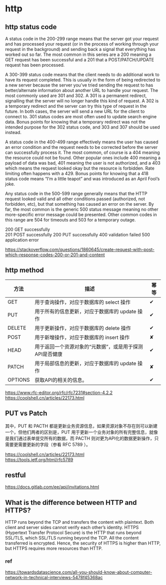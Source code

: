 # http

## http status code

A status code in the 200-299 range means that the server got your request and has processed your request (or in the process of working through your request in the background) and sending back a signal that everything has worked out so far. The most common in this series are a 200 meaning a GET request has been successful and a 201 that a POST/PATCH/UPDATE request has been processed.

A 300-399 status code means that the client needs to do additional work to have its request completed. This is usually in the form of being redirected to a new server because the server you’ve tried sending the request to has better/alternate information about another URL to handle your request. The most commonly used are 301 and 302. A 301 is a permanent redirect, signalling that the server will no longer handle this kind of request. A 302 is a temporary redirect and the server can try this type of request in the future. In both cases, the server will send a new URL for the client to connect to. 301 status codes are most often used to update search engine data. Bonus points for knowing that a temporary redirect was not the intended purpose for the 302 status code, and 303 and 307 should be used instead.

A status code in the 400-499 range effectively means the user has caused an error condition and the request needs to be corrected before the server can successfully process it. The most common, of course is a 404 meaning the resource could not be found. Other popular ones include 400 meaning a payload of data was bad, 401 meaning the user is not authorized, and a 403 which means the request looked okay but the resource is forbidden. Rate limiting often happens with a 429. Bonus points for knowing that a 418 status code means “I’m a little teapot” and was introduced as an April Fool’s joke.

Any status code in the 500-599 range generally means that the HTTP request looked valid and all other conditions passed (authorized, not forbidden, etc), but that something has caused an error on the server. By far, the most common is the generic 500 status message meaning no other more-specific error message could be presented. Other common codes in this range are 504 for timeouts and 503 for a temporary outage.

200 GET successfully  
201 POST successfully
200 PUT successfully
400 validation failed
500 application error

https://stackoverflow.com/questions/1860645/create-request-with-post-which-response-codes-200-or-201-and-content

## http method

|方法	|描述	|幂等
|---|---|---
|GET	|用于查询操作，对应于数据库的 select 操作	|✔︎
|PUT	|用于所有的信息更新，对应于数据库的 update 操作	|✔︎︎
|DELETE	|用于更新操作，对应于数据库的 delete 操作	|✔︎︎
|POST	|用于新增操作，对应于数据库的 insert 操作	|✘
|HEAD	|用于返回一个资源对象的“元数据”，或是用于探测API是否健康	|✔︎
|PATCH	|用于局部信息的更新，对应于数据库的 update 操作	|✘
|OPTIONS	|获取API的相关的信息。	|✔︎

https://www.rfc-editor.org/rfc/rfc7231#section-4.2.2  
https://coolshell.cn/articles/22173.html  

## PUT vs Patch

其中，PUT 和 PACTH 都是更新业务资源信息，如果资源对象不存在则可以新建一个，但他们两者的区别是，PUT 用于更新一个业务对象的所有完整信息，就像是我们通过表单提交所有的数据，而 PACTH 则对更为API化的数据更新操作，只需要更需要更新的字段（参看 RFC 5789 ）。

https://coolshell.cn/articles/22173.html  
https://tools.ietf.org/html/rfc5789  

## restful

https://docs.gitlab.com/ee/api/invitations.html

## What is the difference between HTTP and HTTPS?

HTTP runs beyond the TCP and transfers the content with plaintext. Both client and server sides cannot verify each other’s identity.
HTTPS (Hypertext Transfer Protocol Secure) is the HTTP that runs beyond SSL/TLS, which SSL/TLS running beyond the TCP. All the content transferred is encrypted.
Hence, the security of HTTPS is higher than HTTP, but HTTPS requires more resources than HTTP.

### ref
https://towardsdatascience.com/all-you-should-know-about-computer-network-in-technical-interviews-5478f45368ac
